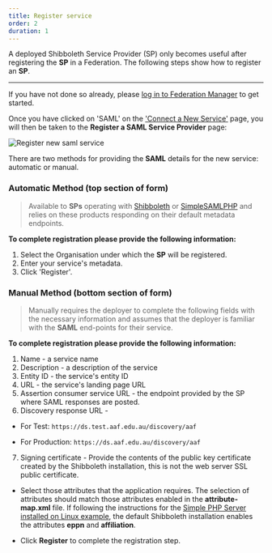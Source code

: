```yaml
---
title: Register service
order: 2
duration: 1
---
```


A deployed Shibboleth Service Provider (SP) only becomes useful after registering the **SP** in a Federation. The following steps show how to register an **SP**.

---
If you have not done so already, please [log in to Federation Manager](/log-into-federation-manager/01-overview) to get started.

Once you have clicked on 'SAML' on the ['Connect a New Service'](https://manager.test.aaf.edu.au/connected_services/new) page, you will then be taken to the **Register a SAML Service Provider** page:

![Register new saml service](/assets/images/register-new-saml-service.png)

There are two methods for providing the **SAML** details for the new service: automatic or manual.

### Automatic Method (top section of form)
> Available to **SPs** operating with [Shibboleth](https://www.shibboleth.net/) or [SimpleSAMLPHP](https://simplesamlphp.org/) and relies on these products responding on their default metadata endpoints.

**To complete registration please provide the following information:**
1. Select the Organisation under which the **SP** will be registered.
2. Enter your service's metadata.
3. Click 'Register'.

### Manual Method (bottom section of form)
> Manually requires the deployer to complete the following fields with the necessary information and assumes that the deployer is familiar with the **SAML** end-points for their service.

**To complete registration please provide the following information:**
1. Name - a service name
2. Description - a description of the service
3. Entity ID - the service's entity ID
4. URL - the service's landing page URL
5. Assertion consumer service URL - the endpoint provided by the SP where SAML responses are posted.
6. Discovery response URL - 

- For Test:
`https://ds.test.aaf.edu.au/discovery/aaf`

- For Production:
`https://ds.aaf.edu.au/discovery/aaf`

7. Signing certificate - Provide the contents of the public key certificate created by the Shibboleth installation, this is not the web server SSL public certificate.

- Select those attributes that the application requires. The selection of attributes should match those attributes enabled in the **attribute-map.xml** file. If following the instructions for the [Simple PHP Server installed on Linux example](/saml-integration/03-install-shibboleth), the default Shibboleth installation enables the attributes **eppn** and **affiliation**.

- Click **Register** to complete the registration step.